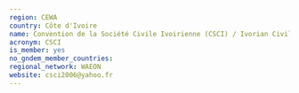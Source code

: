 ```yaml
---
region: CEWA
country: Côte d'Ivoire
name: Convention de la Société Civile Ivoirienne (CSCI) / Ivorian Civil Society Convention
acronym: CSCI
is_member: yes
no_gndem_member_countries: 
regional_network: WAEON
website: csci2006@yahoo.fr
---
```

